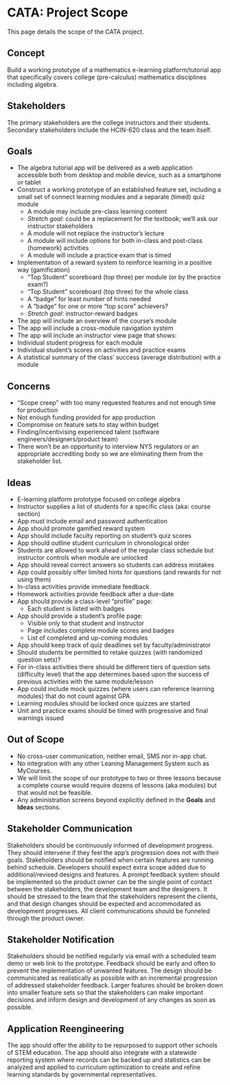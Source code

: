 # CATA: Project Scope

This page details the scope of the CATA project.

## Concept
Build a working prototype of a mathematics e-learning platform/tutorial app that specifically covers college (pre-calculus) mathematics disciplines including algebra.

## Stakeholders
The primary stakeholders are the college instructors and their students.  Secondary stakeholders include the HCIN-620 class and the team itself.

## Goals

* The algebra tutorial app will be delivered as a web application accessible both from desktop and mobile device, such as a smartphone or tablet
* Construct a working prototype of an established feature set, including a small set of connect learning modules and a separate (timed) quiz module
  * A module may include pre-class learning content
  * _Stretch goal_: could be a replacement for the textbook; we’ll ask our instructor stakeholders
  * A module will not replace the instructor’s lecture
  * A module will include options for both in-class and post-class (homework) activities
  * A module will include a practice exam that is timed
* Implementation of a reward system to reinforce learning in a positive way (gamification)
  * “Top Student” scoreboard (top three) per module (or by the practice exam?)
  * “Top Student” scoreboard (top three) for the whole class
  * A “badge” for least number of hints needed
  * A “badge” for one or more “top score” achievers?
  * _Stretch goal_: instructor-reward badges
* The app will include an overview of the course’s module
* The app will include a cross-module navigation system
* The app will include an instructor view page that shows:
* Individual student progress for each module
* Individual student’s scores on activities and practice exams
* A statistical summary of the class’ success (average distribution) with a module

## Concerns

* “Scope creep” with too many requested features and not enough time for production
* Not enough funding provided for app production
* Compromise on feature sets to stay within budget
* Finding/incentivising experienced talent (software engineers/designers/product team)
* There won’t be an opportunity to interview NYS regulators or an appropriate accrediting body so we are eliminating them from the stakeholder list.

## Ideas

* E-learning platform prototype focused on college algebra
* Instructor supplies a list of students for a specific class (aka: course section)
* App must include email and password authentication
* App should promote gamified reward system
* App should include faculty reporting on student’s quiz scores
* App should outline student curriculum in chronological order
* Students are allowed to work ahead of the regular class schedule but instructor controls when module are unlocked
* App should reveal correct answers so students can address mistakes
* App could possibly offer limited hints for questions (and rewards for not using them)
* In-class activities provide immediate feedback
* Homework activities provide feedback after a due-date
* App should provide a class-level “profile” page:
  * Each student is listed with badges
* App should provide a student’s profile page:
  * Visible only to that student and instructor
  * Page includes complete module scores and badges
  * List of completed and up-coming modules
* App should keep track of quiz deadlines set by faculty/administrator
* Should students be permitted to retake quizzes (with randomized question sets)?
* For in-class activities there should be different tiers of question sets (difficulty level) that the app determines based upon the success of previous activities with the same module/lesson
* App could include mock quizzes (where users can reference learning modules) that do not count against GPA
* Learning modules should be locked once quizzes are started
* Unit and practice exams should be timed with progressive and final warnings issued

## Out of Scope

* No cross-user communication, neither email, SMS nor in-app chat.
* No integration with any other Leaning Management System such as MyCourses.
* We will limit the scope of our prototype to two or three lessons because a complete course would require dozens of lessons (aka modules) but that would not be feasible.
* Any administration screens beyond explicitly defined in the **Goals** and **Ideas** sections.

## Stakeholder Communication

Stakeholders should be continuously informed of development progress. They should intervene if they feel the app’s progression does not with their goals. Stakeholders should be notified when certain features are running behind schedule. Developers should expect extra scope added due to additional/revised designs and features. A prompt feedback system should be implemented so the product owner can be the single point of contact between the stakeholders, the development team and the designers. It should be stressed to the team that the stakeholders represent the clients, and that design changes should be expected and accommodated as development progresses. All client communications should be funneled through the product owner.

## Stakeholder Notification

Stakeholders should be notified regularly via email with a scheduled team demo or web link to the prototype. Feedback should be early and often to prevent the implementation of unwanted features. The design should be communicated as realistically as possible with an incremental progression of addressed stakeholder feedback. Larger features should be broken down into smaller feature sets so that the stakeholders can make important decisions and inform design and development of any changes as soon as possible.

## Application Reengineering

The app should offer the ability to be repurposed to support other schools of STEM education. The app should also integrate with a statewide reporting system where records can be backed up and statistics can be analyzed and applied to curriculum optimization to create and refine learning standards by governmental representatives.
